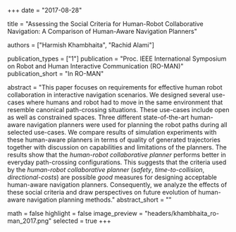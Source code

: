 +++
date = "2017-08-28"

title = "Assessing the Social Criteria for Human-Robot Collaborative Navigation: A Comparison of Human-Aware Navigation Planners"

authors = ["Harmish Khambhaita", "Rachid Alami"]

publication_types = ["1"]
publication = "Proc. IEEE International Symposium on Robot and Human Interactive Communication (RO-MAN)"
publication_short = "In RO-MAN"

abstract = "This paper focuses on requirements for effective human robot collaboration in interactive navigation scenarios. We designed several use-cases where humans and robot had to move in the same environment that resemble canonical path-crossing situations. These use-cases include open as well as constrained spaces. Three different state-of-the-art human-aware navigation planners were used for planning the robot paths during all selected use-cases. We compare results of simulation experiments with these human-aware planners in terms of quality of generated trajectories together with discussion on capabilities and limitations of the planners. The results show that the _human-robot collaborative planner_ performs better in everyday path-crossing configurations. This suggests that the criteria used by the _human-robot collaborative planner_ (_safety_, _time-to-collision_, _directional-costs_) are possible _good_ measures for designing acceptable human-aware navigation planners. Consequently, we analyze the effects of these social criteria and draw perspectives on future evolution of human-aware navigation planning methods."
abstract_short = ""

math = false
highlight = false
image_preview = "headers/khambhaita_ro-man_2017.png"
selected = true
+++
